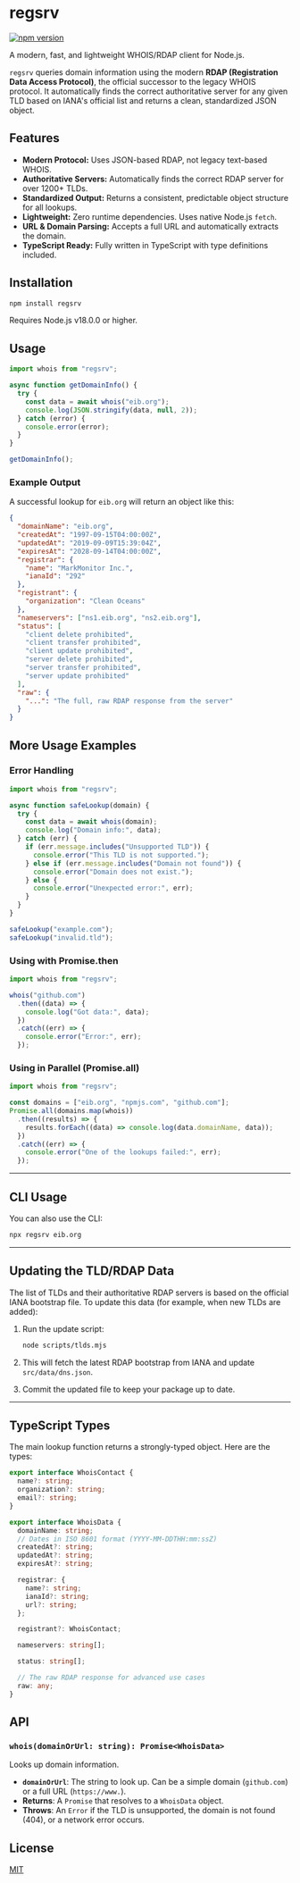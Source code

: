 # regsrv

[![npm version](https://badge.fury.io/js/regsrv.svg)](https://badge.fury.io/js/regsrv)

A modern, fast, and lightweight WHOIS/RDAP client for Node.js.

`regsrv` queries domain information using the modern **RDAP (Registration Data Access Protocol)**, the official successor to the legacy WHOIS protocol. It automatically finds the correct authoritative server for any given TLD based on IANA's official list and returns a clean, standardized JSON object.

## Features

- **Modern Protocol:** Uses JSON-based RDAP, not legacy text-based WHOIS.
- **Authoritative Servers:** Automatically finds the correct RDAP server for over 1200+ TLDs.
- **Standardized Output:** Returns a consistent, predictable object structure for all lookups.
- **Lightweight:** Zero runtime dependencies. Uses native Node.js `fetch`.
- **URL & Domain Parsing:** Accepts a full URL and automatically extracts the domain.
- **TypeScript Ready:** Fully written in TypeScript with type definitions included.

## Installation

```bash
npm install regsrv
```

Requires Node.js v18.0.0 or higher.

## Usage

```javascript
import whois from "regsrv";

async function getDomainInfo() {
  try {
    const data = await whois("eib.org");
    console.log(JSON.stringify(data, null, 2));
  } catch (error) {
    console.error(error);
  }
}

getDomainInfo();
```

### Example Output

A successful lookup for `eib.org` will return an object like this:

```json
{
  "domainName": "eib.org",
  "createdAt": "1997-09-15T04:00:00Z",
  "updatedAt": "2019-09-09T15:39:04Z",
  "expiresAt": "2028-09-14T04:00:00Z",
  "registrar": {
    "name": "MarkMonitor Inc.",
    "ianaId": "292"
  },
  "registrant": {
    "organization": "Clean Oceans"
  },
  "nameservers": ["ns1.eib.org", "ns2.eib.org"],
  "status": [
    "client delete prohibited",
    "client transfer prohibited",
    "client update prohibited",
    "server delete prohibited",
    "server transfer prohibited",
    "server update prohibited"
  ],
  "raw": {
    "...": "The full, raw RDAP response from the server"
  }
}
```

## More Usage Examples

### Error Handling

```javascript
import whois from "regsrv";

async function safeLookup(domain) {
  try {
    const data = await whois(domain);
    console.log("Domain info:", data);
  } catch (err) {
    if (err.message.includes("Unsupported TLD")) {
      console.error("This TLD is not supported.");
    } else if (err.message.includes("Domain not found")) {
      console.error("Domain does not exist.");
    } else {
      console.error("Unexpected error:", err);
    }
  }
}

safeLookup("example.com");
safeLookup("invalid.tld");
```

### Using with Promise.then

```javascript
import whois from "regsrv";

whois("github.com")
  .then((data) => {
    console.log("Got data:", data);
  })
  .catch((err) => {
    console.error("Error:", err);
  });
```

### Using in Parallel (Promise.all)

```javascript
import whois from "regsrv";

const domains = ["eib.org", "npmjs.com", "github.com"];
Promise.all(domains.map(whois))
  .then((results) => {
    results.forEach((data) => console.log(data.domainName, data));
  })
  .catch((err) => {
    console.error("One of the lookups failed:", err);
  });
```

---

## CLI Usage

You can also use the CLI:

```sh
npx regsrv eib.org
```

---

## Updating the TLD/RDAP Data

The list of TLDs and their authoritative RDAP servers is based on the official IANA bootstrap file. To update this data (for example, when new TLDs are added):

1. Run the update script:

   ```bash
   node scripts/tlds.mjs
   ```

2. This will fetch the latest RDAP bootstrap from IANA and update `src/data/dns.json`.

3. Commit the updated file to keep your package up to date.

---

## TypeScript Types

The main lookup function returns a strongly-typed object. Here are the types:

```typescript
export interface WhoisContact {
  name?: string;
  organization?: string;
  email?: string;
}

export interface WhoisData {
  domainName: string;
  // Dates in ISO 8601 format (YYYY-MM-DDTHH:mm:ssZ)
  createdAt?: string;
  updatedAt?: string;
  expiresAt?: string;

  registrar: {
    name?: string;
    ianaId?: string;
    url?: string;
  };

  registrant?: WhoisContact;

  nameservers: string[];

  status: string[];

  // The raw RDAP response for advanced use cases
  raw: any;
}
```

## API

### `whois(domainOrUrl: string): Promise<WhoisData>`

Looks up domain information.

- **`domainOrUrl`**: The string to look up. Can be a simple domain (`github.com`) or a full URL (`https://www.`).
- **Returns**: A `Promise` that resolves to a `WhoisData` object.
- **Throws**: An `Error` if the TLD is unsupported, the domain is not found (404), or a network error occurs.

## License

[MIT](LICENSE)
